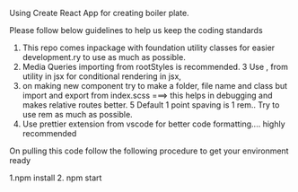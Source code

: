 Using Create React App for creating boiler plate.

Please follow below guidelines to help us keep the coding standards 

1. This repo comes inpackage with foundation utility classes for easier development.ry to use as much as possible.
2. Media Queries importing from rootStyles is recommended.
3 Use <If />, <Else /> from utility in jsx for conditional rendering in jsx,
4. on making new component try to make a folder, file name and class but import and export from index.scss ===> this helps in debugging and makes relative routes better.
5 Default 1 point spaving is 1 rem.. Try to use rem as much as possible.
6. Use prettier extension from vscode for better code formatting.... highly recommended




On pulling this code follow the following procedure to get your environment ready

1.npm install
2. npm start
